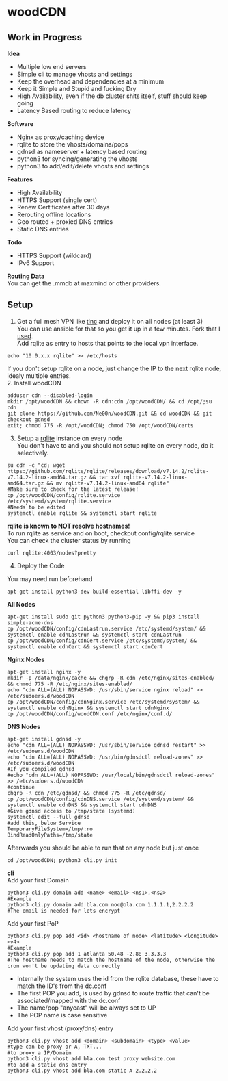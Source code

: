 # woodCDN

## Work in Progress

**Idea**<br />
- Multiple low end servers
- Simple cli to manage vhosts and settings
- Keep the overhead and dependencies at a minimum
- Keep it Simple and Stupid and fucking Dry
- High Availability, even if the db cluster shits itself, stuff should keep going
- Latency Based routing to reduce latency

**Software**<br />
- Nginx as proxy/caching device
- rqlite to store the vhosts/domains/pops
- gdnsd as nameserver + latency based routing
- python3 for syncing/generating the vhosts
- python3 to add/edit/delete vhosts and settings

**Features**<br />
- High Availability
- HTTPS Support (single cert)
- Renew Certificates after 30 days
- Rerouting offline locations
- Geo routed + proxied DNS entries
- Static DNS entries

**Todo**<br />
- HTTPS Support (wildcard)
- IPv6 Support

**Routing Data**<br />
You can get the .mmdb at maxmind or other providers.<br />

## Setup<br />
1. Get a full mesh VPN like [tinc](https://www.tinc-vpn.org/) and deploy it on all nodes (at least 3)</br >
You can use ansible for that so you get it up in a few minutes. Fork that I [used](https://github.com/Ne00n/ansible-tinc).</br >
Add rqlite as entry to hosts that points to the local vpn interface.<br />
```
echo "10.0.x.x rqlite" >> /etc/hosts
```
If you don't setup rqlite on a node, just change the IP to the next rqlite node, idealy multiple entries.<br >
2. Install woodCDN<br >
```
adduser cdn --disabled-login
mkdir /opt/woodCDN && chown -R cdn:cdn /opt/woodCDN/ && cd /opt/;su cdn
git clone https://github.com/Ne00n/woodCDN.git && cd woodCDN && git checkout gdnsd
exit; chmod 775 -R /opt/woodCDN; chmod 750 /opt/woodCDN/certs
```
3. Setup a [rqlite](https://github.com/rqlite/rqlite) instance on every node<br >
You don't have to and you should not setup rqlite on every node, do it selectively.<br >
```
su cdn -c "cd; wget https://github.com/rqlite/rqlite/releases/download/v7.14.2/rqlite-v7.14.2-linux-amd64.tar.gz && tar xvf rqlite-v7.14.2-linux-amd64.tar.gz && mv rqlite-v7.14.2-linux-amd64 rqlite"
#Make sure to check for the latest release!
cp /opt/woodCDN/config/rqlite.service /etc/systemd/system/rqlite.service
#Needs to be edited
systemctl enable rqlite && systemctl start rqlite
```
**rqlite is known to NOT resolve hostnames!**<br />
To run rqlite as service and on boot, checkout config/rqlite.service<br />
You can check the cluster status by running<br />
```
curl rqlite:4003/nodes?pretty
```
4. Deploy the Code

You may need run beforehand
```
apt-get install python3-dev build-essential libffi-dev -y
```

**All Nodes**
```
apt-get install sudo git python3 python3-pip -y && pip3 install simple-acme-dns
cp /opt/woodCDN/config/cdnLastrun.service /etc/systemd/system/ && systemctl enable cdnLastrun && systemctl start cdnLastrun
cp /opt/woodCDN/config/cdnCert.service /etc/systemd/system/ && systemctl enable cdnCert && systemctl start cdnCert
```
**Nginx Nodes**
```
apt-get install nginx -y
mkdir -p /data/nginx/cache && chgrp -R cdn /etc/nginx/sites-enabled/ && chmod 775 -R /etc/nginx/sites-enabled/
echo "cdn ALL=(ALL) NOPASSWD: /usr/sbin/service nginx reload" >> /etc/sudoers.d/woodCDN
cp /opt/woodCDN/config/cdnNginx.service /etc/systemd/system/ && systemctl enable cdnNginx && systemctl start cdnNginx
cp /opt/woodCDN/config/woodCDN.conf /etc/nginx/conf.d/
```
**DNS Nodes**
```
apt-get install gdnsd -y
echo "cdn ALL=(ALL) NOPASSWD: /usr/sbin/service gdnsd restart" >> /etc/sudoers.d/woodCDN
echo "cdn ALL=(ALL) NOPASSWD: /usr/bin/gdnsdctl reload-zones" >> /etc/sudoers.d/woodCDN
#If you compiled gdnsd
#echo "cdn ALL=(ALL) NOPASSWD: /usr/local/bin/gdnsdctl reload-zones" >> /etc/sudoers.d/woodCDN
#continue
chgrp -R cdn /etc/gdnsd/ && chmod 775 -R /etc/gdnsd/
cp /opt/woodCDN/config/cdnDNS.service /etc/systemd/system/ && systemctl enable cdnDNS && systemctl start cdnDNS
#Give gdnsd access to /tmp/state (systemd)
systemctl edit --full gdnsd
#add this, below Service
TemporaryFileSystem=/tmp/:ro
BindReadOnlyPaths=/tmp/state
```
Afterwards you should be able to run that on any node but just once<br />
```
cd /opt/woodCDN; python3 cli.py init
```

**cli**<br />
Add your first Domain
```
python3 cli.py domain add <name> <email> <ns1>,<ns2>
#Example
python3 cli.py domain add bla.com noc@bla.com 1.1.1.1,2.2.2.2
#The email is needed for lets encrypt
```
Add your first PoP<br/>
```
python3 cli.py pop add <id> <hostname of node> <latitude> <longitude> <v4>
#Example
python3 cli.py pop add 1 atlanta 50.48 -2.88 3.3.3.3
#The hostname needs to match the hostname of the node, otherwise the cron won't be updating data correctly
```
- Internally the system uses the id from the rqlite database, these have to match the ID's from the dc.conf<br>
- The first POP you add, is used by gdnsd to route traffic that can't be associated/mapped with the dc.conf<br>
- The name/pop "anycast" will be always set to UP<br>
- The POP name is case sensitive<br>

Add your first vhost (proxy/dns) entry
```
python3 cli.py vhost add <domain> <subdomain> <type> <value>
#type can be proxy or A, TXT...
#to proxy a IP/Domain
python3 cli.py vhost add bla.com test proxy website.com
#to add a static dns entry
python3 cli.py vhost add bla.com static A 2.2.2.2
```
